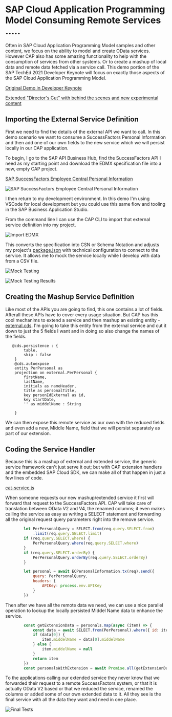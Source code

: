 # SAP Cloud Application Programming Model Consuming Remote Services .....

Often in SAP Cloud Application Programming Model samples and other content, we focus on the ability to model and create OData services. However CAP also has some amazing functionality to help with the consumption of services from other systems. Or to create a mashup of local data and remote data fetched via a service call. This demo portion of the SAP TechEd 2021 Developer Keynote will focus on exactly those aspects of the SAP Cloud Application Programming Model.

[Original Demo in Developer Keynote](https://www.youtube.com/watch?v=kOFuwDSXBZg&t=1663s)

[Extended "Director's Cut" with behind the scenes and new experimental content](https://www.youtube.com/watch?v=rWQFbXFEr1M)

## Importing the External Service Definition

First we need to find the details of the external API we want to call. In this demo scenario we want to consume a SuccessFactors Personal Information and then add one of our own fields to the new service which we will persist locally in our CAP application.

To begin, I go to the SAP API Business Hub, find the SuccessFactors API I need as my starting point and download the EDMX specification file into a new, empty CAP project.

[SAP SuccessFactors Employee Central Personal Information](https://api.sap.com/api/ECPersonalInformation/overview)

![SAP SuccessFactors Employee Central Personal Information](../../images/cap_api_hub1.jpg)

I then return to my development environment. In this demo I'm using VSCode for local development but you could use this same flow and tooling in the SAP Business Application Studio. 

From the command line I can use the CAP CLI to import that external service definition into my project.

![Import EDMX](../../images/cap_import_edmx.jpg)

This converts the specification into CSN or Schema Notation and adjusts my project's [package.json](./package.json#L53-L65) with technical configuration to connect to the service.  It allows me to mock the service locally while I develop with data from a CSV file.

![Mock Testing](../../images/cap_mock_testing.jpg)

![Mock Testing Results](../../images/cap_mock_testing_2.jpg)

## Creating the Mashup Service Definition

Like most of the APIs you are going to find, this one contains a lot of fields. Afterall these APIs have to cover every usage situation. But CAP has this cool mechanims to extend a service and then mashup an existing entity - [external.cds](./srv/cat-service.cds). I'm going to take this entity from the external service and cut it down to just the 5 fields I want and in doing so also change the names of the fields.

``` cds
   @cds.persistence : {
        table,
        skip : false
    }
    @cds.autoexpose
    entity PerPersonal as
    projection on external.PerPersonal {
        firstName,
        lastName,
        initials as nameHeader,
        title as personalTitle,
        key personIdExternal as id,
        key startDate,
        '' as middelName : String

    }
```

We can then expose this remote service as our own with the reduced fields and even add a new, Middle Name, field that we will persist separately as part of our extension. 

## Coding the Service Handler

Because this is a mashup of external and extended service, the generic service framework can't just serve it out; but with CAP extension handlers and the embedded SAP Cloud SDK, we can make all of that happen in just a few lines of code.

[cat-service.js](./srv/cat-service.js)

When someone requests our new mashup/extended service it first will forward that request to the SuccessFactors API.  CAP will take care of translation between OData V2 and V4, the renamed columns; it even makes calling the service as easy as writing a SELECT statement and forwarding all the original request query parameters right into the remove service.

``` javascript
        let PerPersonalQuery = SELECT.from(req.query.SELECT.from)
            .limit(req.query.SELECT.limit)
        if (req.query.SELECT.where) {
            PerPersonalQuery.where(req.query.SELECT.where)
        }
        if (req.query.SELECT.orderBy) {
            PerPersonalQuery.orderBy(req.query.SELECT.orderBy)
        }

        let personal = await ECPersonalInformation.tx(req).send({
            query: PerPersonalQuery,
            headers: {
                APIKey: process.env.APIKey
            }
        })
```

Then after we have all the remote data we need, we can use a nice parallel operation to lookup the locally persisted Middel Name data to enhance the service. 

``` javascript
        const getExtensionData = personals.map(async (item) => {
            const data = await SELECT.from(PerPersonal).where({ id: item.id })
            if (data[0]) {
                item.middelName = data[0].middelName
            } else {
                item.middelName = null
            }
            return item
        })
        const personalsWithExtension = await Promise.all(getExtensionData)
```

To the applications calling our extended service they never know that we forwarded their request to a remote SuccessFactors system, or that it is actually OData V2 based or that we reduced the service, renamed the columns or added some of our own extended data to it.  All they see is the final service with all the data they want and need in one place.

![Final Tests](../../images/cap_final_testing.jpg)
